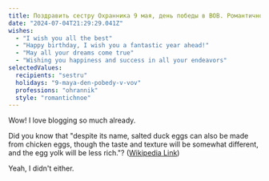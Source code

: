 ```yaml
---
title: Поздравить сестру Охранника 9 мая, день победы в ВОВ. Романтичное
date: "2024-07-04T21:29:29.041Z"
wishes:
  - "I wish you all the best"
  - "Happy birthday, I wish you a fantastic year ahead!"
  - "May all your dreams come true"
  - "Wishing you happiness and success in all your endeavors"
selectedValues:
  recipients: "sestru"
  holidays: "9-maya-den-pobedy-v-vov"
  professions: "ohrannik"
  style: "romantichnoe"
---
```


Wow! I love blogging so much already.

Did you know that "despite its name, salted duck eggs can also be made from
chicken eggs, though the taste and texture will be somewhat different, and the
egg yolk will be less rich."?
([Wikipedia Link](https://en.wikipedia.org/wiki/Salted_duck_egg))

Yeah, I didn't either.
